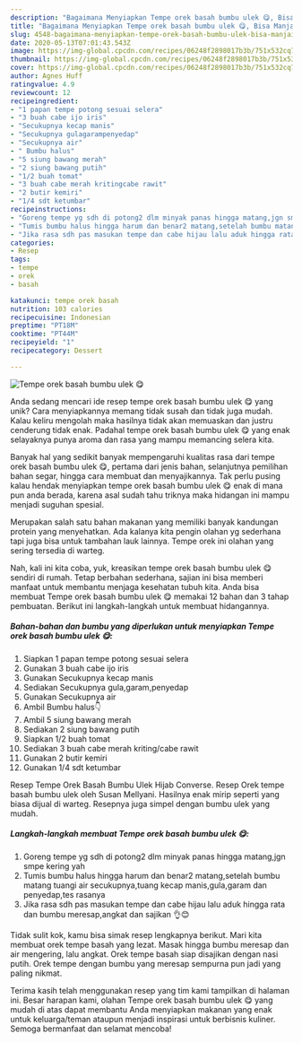 ```yaml
---
description: "Bagaimana Menyiapkan Tempe orek basah bumbu ulek 😋, Bisa Manjain Lidah"
title: "Bagaimana Menyiapkan Tempe orek basah bumbu ulek 😋, Bisa Manjain Lidah"
slug: 4548-bagaimana-menyiapkan-tempe-orek-basah-bumbu-ulek-bisa-manjain-lidah
date: 2020-05-13T07:01:43.543Z
image: https://img-global.cpcdn.com/recipes/06248f2898017b3b/751x532cq70/tempe-orek-basah-bumbu-ulek-😋-foto-resep-utama.jpg
thumbnail: https://img-global.cpcdn.com/recipes/06248f2898017b3b/751x532cq70/tempe-orek-basah-bumbu-ulek-😋-foto-resep-utama.jpg
cover: https://img-global.cpcdn.com/recipes/06248f2898017b3b/751x532cq70/tempe-orek-basah-bumbu-ulek-😋-foto-resep-utama.jpg
author: Agnes Huff
ratingvalue: 4.9
reviewcount: 12
recipeingredient:
- "1 papan tempe potong sesuai selera"
- "3 buah cabe ijo iris"
- "Secukupnya kecap manis"
- "Secukupnya gulagarampenyedap"
- "Secukupnya air"
- " Bumbu halus"
- "5 siung bawang merah"
- "2 siung bawang putih"
- "1/2 buah tomat"
- "3 buah cabe merah kritingcabe rawit"
- "2 butir kemiri"
- "1/4 sdt ketumbar"
recipeinstructions:
- "Goreng tempe yg sdh di potong2 dlm minyak panas hingga matang,jgn smpe kering yah"
- "Tumis bumbu halus hingga harum dan benar2 matang,setelah bumbu matang tuangi air secukupnya,tuang kecap manis,gula,garam dan penyedap,tes rasanya"
- "Jika rasa sdh pas masukan tempe dan cabe hijau lalu aduk hingga rata dan bumbu meresap,angkat dan sajikan 👌😊"
categories:
- Resep
tags:
- tempe
- orek
- basah

katakunci: tempe orek basah 
nutrition: 103 calories
recipecuisine: Indonesian
preptime: "PT18M"
cooktime: "PT44M"
recipeyield: "1"
recipecategory: Dessert

---
```



![Tempe orek basah bumbu ulek 😋](https://img-global.cpcdn.com/recipes/06248f2898017b3b/751x532cq70/tempe-orek-basah-bumbu-ulek-😋-foto-resep-utama.jpg)

Anda sedang mencari ide resep tempe orek basah bumbu ulek 😋 yang unik? Cara menyiapkannya memang tidak susah dan tidak juga mudah. Kalau keliru mengolah maka hasilnya tidak akan memuaskan dan justru cenderung tidak enak. Padahal tempe orek basah bumbu ulek 😋 yang enak selayaknya punya aroma dan rasa yang mampu memancing selera kita.

Banyak hal yang sedikit banyak mempengaruhi kualitas rasa dari tempe orek basah bumbu ulek 😋, pertama dari jenis bahan, selanjutnya pemilihan bahan segar, hingga cara membuat dan menyajikannya. Tak perlu pusing kalau hendak menyiapkan tempe orek basah bumbu ulek 😋 enak di mana pun anda berada, karena asal sudah tahu triknya maka hidangan ini mampu menjadi suguhan spesial.

Merupakan salah satu bahan makanan yang memiliki banyak kandungan protein yang menyehatkan. Ada kalanya kita pengin olahan yg sederhana tapi juga bisa untuk tambahan lauk lainnya. Tempe orek ini olahan yang sering tersedia di warteg.


Nah, kali ini kita coba, yuk, kreasikan tempe orek basah bumbu ulek 😋 sendiri di rumah. Tetap berbahan sederhana, sajian ini bisa memberi manfaat untuk membantu menjaga kesehatan tubuh kita. Anda bisa membuat Tempe orek basah bumbu ulek 😋 memakai 12 bahan dan 3 tahap pembuatan. Berikut ini langkah-langkah untuk membuat hidangannya.

<!--inarticleads1-->

##### Bahan-bahan dan bumbu yang diperlukan untuk menyiapkan Tempe orek basah bumbu ulek 😋:

1. Siapkan 1 papan tempe potong sesuai selera
1. Gunakan 3 buah cabe ijo iris
1. Gunakan Secukupnya kecap manis
1. Sediakan Secukupnya gula,garam,penyedap
1. Gunakan Secukupnya air
1. Ambil  Bumbu halus👇
1. Ambil 5 siung bawang merah
1. Sediakan 2 siung bawang putih
1. Siapkan 1/2 buah tomat
1. Sediakan 3 buah cabe merah kriting/cabe rawit
1. Gunakan 2 butir kemiri
1. Gunakan 1/4 sdt ketumbar


Resep Tempe Orek Basah Bumbu Ulek Hijab Converse. Resep Orek tempe basah bumbu ulek oleh Susan Mellyani. Hasilnya enak mirip seperti yang biasa dijual di warteg. Resepnya juga simpel dengan bumbu ulek yang mudah. 

<!--inarticleads2-->

##### Langkah-langkah membuat Tempe orek basah bumbu ulek 😋:

1. Goreng tempe yg sdh di potong2 dlm minyak panas hingga matang,jgn smpe kering yah
1. Tumis bumbu halus hingga harum dan benar2 matang,setelah bumbu matang tuangi air secukupnya,tuang kecap manis,gula,garam dan penyedap,tes rasanya
1. Jika rasa sdh pas masukan tempe dan cabe hijau lalu aduk hingga rata dan bumbu meresap,angkat dan sajikan 👌😊


Tidak sulit kok, kamu bisa simak resep lengkapnya berikut. Mari kita membuat orek tempe basah yang lezat. Masak hingga bumbu meresap dan air mengering, lalu angkat. Orek tempe basah siap disajikan dengan nasi putih. Orek tempe dengan bumbu yang meresap sempurna pun jadi yang paling nikmat. 

Terima kasih telah menggunakan resep yang tim kami tampilkan di halaman ini. Besar harapan kami, olahan Tempe orek basah bumbu ulek 😋 yang mudah di atas dapat membantu Anda menyiapkan makanan yang enak untuk keluarga/teman ataupun menjadi inspirasi untuk berbisnis kuliner. Semoga bermanfaat dan selamat mencoba!
